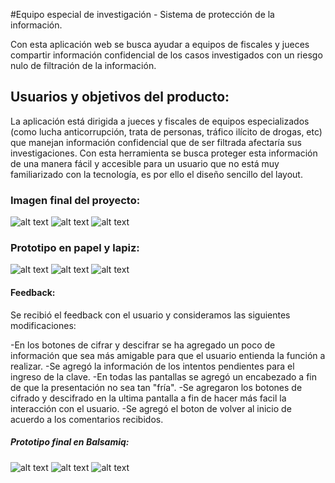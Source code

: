 #Equipo especial de investigación - Sistema de protección de la información.

Con esta aplicación web se busca ayudar a equipos de fiscales y jueces compartir información confidencial de los casos investigados con un riesgo nulo de filtración de la información.

## Usuarios y objetivos del producto:
La aplicación está dirigida a jueces y fiscales de equipos especializados (como lucha anticorrupción, trata de personas, tráfico ilícito de drogas, etc) que manejan información confidencial que de ser filtrada afectaría sus investigaciones.
Con esta herramienta se busca proteger esta información de una manera fácil y accesible para un usuario que no está muy familiarizado con la tecnología, es por ello el diseño sencillo del layout.

### Imagen final del proyecto:

![alt text](https://github.com/MayraMurillo/LIM010-Cipher/blob/master/fotos/web1.png) 
![alt text](https://github.com/MayraMurillo/LIM010-Cipher/blob/master/fotos/web2.png) 
![alt text](https://github.com/MayraMurillo/LIM010-Cipher/blob/master/fotos/web3.png)

### Prototipo en papel y lapiz:

![alt text](<https://github.com/MayraMurillo/cypherMayraMurillo/blob/master/Boceto1.jpg>)
![alt text](<https://github.com/MayraMurillo/cypherMayraMurillo/blob/master/Boceto2.jpg>)
![alt text](<https://github.com/MayraMurillo/cypherMayraMurillo/blob/master/Boceto3.jpg>)


#### Feedback:
Se recibió el feedback con el usuario y consideramos las siguientes modificaciones:

-En los botones de cifrar y descifrar se ha agregado un poco de información que sea más amigable para que el usuario entienda la función a realizar.
-Se agregó la información de los intentos pendientes para el ingreso de la clave.
-En todas las pantallas se agregó un encabezado a fin de que la presentación no sea tan "fría".
-Se agregaron los botones de cifrado y descifrado en la ultima pantalla a fin de hacer más facil la interacción con el usuario.
-Se agregó el boton de volver al inicio de acuerdo a los comentarios recibidos.

##### Prototipo final en Balsamiq:
  
![alt text](<https://github.com/MayraMurillo/cypherMayraMurillo/blob/master/pantalla%201.png>)
![alt text](<https://github.com/MayraMurillo/cypherMayraMurillo/blob/master/pantalla%202.png>)
![alt text](<https://github.com/MayraMurillo/cypherMayraMurillo/blob/master/pantalla%203.png>)
